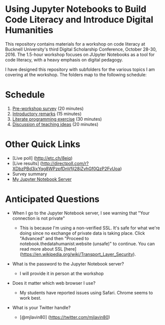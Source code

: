 # Using Jupyter Notebooks to Build Code Literacy and Introduce Digital Humanities
This repository contains materials for a workshop on code literacy at Bucknell University's third Digital Scholarship Conference, October 28-30, 2016. The 1.5-hour workshop focuses on JUpyter Notebooks as a tool for code literacy, with a heavy emphasis on digital pedagogy.

I have designed this repository with subfolders for the various topics I am covering at the workshop. The folders map to the following schedule:

# Schedule 

1. [Pre-workshop survey](./survey) (20 minutes)
2. [Introductory remarks](./intro) (15 minutes)
3. [Literate programming exercise](./literate_programming) (30 minutes)
4. [Discussion of teaching ideas](./teaching_ideas) (20 minutes)

# Other Quick Links

- [Live poll] (http://etc.ch/8eiq)
- [Live results] (http://directpoll.com/r?XDbzPBd3ixYqg8WPzpfDnVfjI28jZvhGf0QzP2FvUoa)
- Survey summary
- [My Jupyter Notebook Server](https://notebook.thedatahumanist.website/) 

# Anticipated Questions
* When I go to the Jupyter Notebook server, I see warning that "Your connection is not private"

  * This is because I'm using a non-verified SSL. It's safe for what we're doing since no exchange of private data is taking place. Click "Advanced" and then "Proceed to notebook.thedatahumanist.website (unsafe)" to continue. You can read more about SSL [here] (https://en.wikipedia.org/wiki/Transport_Layer_Security).

* What is the password to the Jupyter Notebook server?

  * I will provide it in person at the workshop

* Does it matter which web browser I use?

  * My students have reported issues using Safari. Chrome seems to work best. 

* What is your Twitter handle?

  * [@mjlavin80] (https://twitter.com/mjlavin80)
